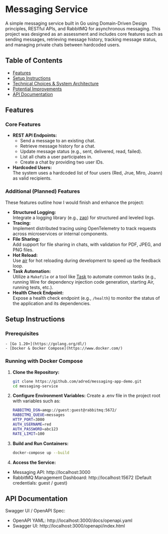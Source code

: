 # Messaging Service

A simple messaging service built in Go using Domain-Driven Design principles, RESTful APIs, and RabbitMQ for asynchronous messaging. This project was designed as an assessment and includes core features such as sending messages, retrieving message history, tracking message status, and managing private chats between hardcoded users.

## Table of Contents

- [Features](#features)
- [Setup Instructions](#setup-instructions)
- [Technical Choices & System Architecture](#technical-choices--system-architecture)
- [Potential Improvements](#potential-improvements)
- [API Documentation](#api-documentation)

## Features

### Core Features

- **REST API Endpoints:**
  - Send a message to an existing chat.
  - Retrieve message history for a chat.
  - Update message status (e.g., sent, delivered, read, failed).
  - List all chats a user participates in.
  - Create a chat by providing two user IDs.
- **Hardcoded Users:**  
  The system uses a hardcoded list of four users (Red, Jrue, Miro, Joann) as valid recipients.

### Additional (Planned) Features

These features outline how I would finish and enhance the project:

- **Structured Logging:**  
  Integrate a logging library (e.g., [zap](https://github.com/uber-go/zap)) for structured and leveled logs.
- **Tracing:**  
  Implement distributed tracing using OpenTelemetry to track requests across microservices or internal components.
- **File Sharing:**  
  Add support for file sharing in chats, with validation for PDF, JPEG, and PNG files.
- **Hot Reload:**  
  Use [air](https://github.com/cosmtrek/air) for hot reloading during development to speed up the feedback loop.
- **Task Automation:**  
  Utilize a `Makefile` or a tool like [Task](https://github.com/go-task/task) to automate common tasks (e.g., running Wire for dependency injection code generation, starting Air, running tests, etc.).
- **Health Check Endpoint:**  
  Expose a health check endpoint (e.g., `/health`) to monitor the status of the application and its dependencies.

## Setup Instructions

### Prerequisites

    - [Go 1.20+](https://golang.org/dl/)
    - [Docker & Docker Compose](https://www.docker.com/)

### Running with Docker Compose

1. **Clone the Repository:**

   ```bash
   git clone https://github.com/adred/messaging-app-demo.git
   cd messaging-service

   ```

2. **Configure Environment Variables:**
   Create a .env file in the project root with variables such as:

   ```bash
   RABBITMQ_DSN=amqp://guest:guest@rabbitmq:5672/
   RABBITMQ_QUEUE=messages
   HTTP_PORT=3000
   AUTH_USERNAME=red
   AUTH_PASSWORD=abc123
   RATE_LIMIT=100
   ```

3. **Build and Run Containers:**

   ```bash
   docker-compose up --build
   ```

4. **Access the Service:**

- Messaging API: http://localhost:3000
- RabbitMQ Management Dashboard: http://localhost:15672
  (Default credentials: guest / guest)

## API Documentation

Swagger UI / OpenAPI Spec:

- OpenAPI YAML: http://localhost:3000/docs/openapi.yaml
- Swagger UI: http://localhost:3000/openapi/index.html
